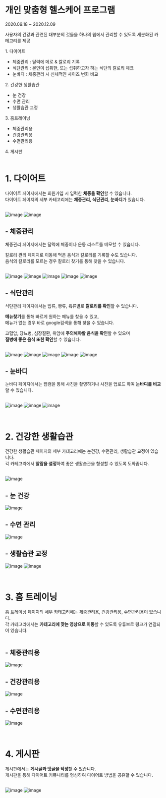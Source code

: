 # 개인 맞춤형 헬스케어 프로그램

2020.09.18 ~ 2020.12.09

사용자의 건강과 관련된 대부분의 것들을 하나의 웹에서 관리할 수 있도록 세분화된 카테고리를 제공

<div>
  <div>
    1. 다이어트 <br>
    <ul>
      <li>체중관리 : 달력에 메로 & 칼로리 기록</li>
      <li>식단관리 : 본인이 섭취한, 또는 섭취하고자 하는 식단의 칼로리 체크</li>
      <li>눈바디 : 체중관리 시 신체적인 사이즈 변화 비교</li>
    </ul>
  </div>
  <div>
    2. 건강한 생활습관 <br>
    <ul>
      <li>눈 건강</li>
      <li>수면 관리</li>
      <li>생활습관 교정</li>
    </ul>
  </div>
  <div>
    3. 홈트레이닝 <br>
    <ul>
      <li>체중관리용</li>
      <li>건강관리용</li>
      <li>수면관리용</li>
    </ul>
  </div>
  <div>
    4. 게시판 <br>
  </div>
</div>

<br>

# 1. 다이어트
다이어트 페이지에서는 회원가입 시 입력한 <b>체중을 확인</b>할 수 있습니다. <br>
다이어트 페이지의 세부 카테고리에는 <b>체중관리, 식단관리, 눈바디</b>가 있습니다. <br><br>

![image](https://github.com/modifyingk/diet-website/assets/116068100/78e02dd1-46cf-4ba6-be0a-90e4221affdc)
![image](https://github.com/modifyingk/diet-website/assets/116068100/ed0dd0a9-1b0f-4b50-8b24-fa0f00748709)
<br>

## - 체중관리
체중관리 페이지에서는 달력에 체중이나 운동 리스트를 메모할 수 있습니다. <br>

칼로리 관리 페이지로 이동해 먹은 음식과 칼로리를 기록할 수도 있습니다. <br>
음식의 칼로리를 모르는 경우 칼로리 찾기를 통해 찾을 수 있습니다. <br><br>

![image](https://github.com/modifyingk/diet-website/assets/116068100/21c0339e-55af-4004-90bb-70aaef627ecc)
![image](https://github.com/modifyingk/diet-website/assets/116068100/39e01a29-ddcb-461a-8e83-e6ad4b528f50)
![image](https://github.com/modifyingk/diet-website/assets/116068100/8726e9fc-e81d-4c81-9d2c-ff6a9012a68b)
![image](https://github.com/modifyingk/diet-website/assets/116068100/3017bfbf-370e-4e68-b3f1-3e0b62201088)
![image](https://github.com/modifyingk/diet-website/assets/116068100/d12b0792-6440-4324-a4ca-421fafbf6a59)
<br>

## - 식단관리
식단관리 페이지에서는 밥류, 빵류, 육류별로 <b>칼로리를 확인</b>할 수 있습니다. <br>

<b>메뉴찾기</b>를 통해 빠르게 원하는 메뉴를 찾을 수 있고, <br>
메뉴가 없는 경우 바로 google검색을 통해 찾을 수 있습니다. <br>

고혈압, 당뇨병, 심장질환, 위암에 <b>주의해야할 음식을 확인</b>할 수 있으며 <br>
<b>질병에 좋은 음식 또한 확인</b>할 수 있습니다. <br><br>

![image](https://github.com/modifyingk/diet-website/assets/116068100/e4750ad0-931a-48c7-ae93-e4cdd302e38b)
![image](https://github.com/modifyingk/diet-website/assets/116068100/20ab2210-69ee-4a1c-b5f5-bbc2ff7253d1)
![image](https://github.com/modifyingk/diet-website/assets/116068100/e783c1ca-f22d-4a01-8867-c5dbbc9c3c8d)
![image](https://github.com/modifyingk/diet-website/assets/116068100/0bea30df-0cc4-462f-9804-c52e9756bb5c)
![image](https://github.com/modifyingk/diet-website/assets/116068100/fdc00375-e2b0-4b25-aa87-b1a6774292cd)
<br>

## - 눈바디
눈바디 페이지에서는 웹캠을 통해 사진을 촬영하거나 사진을 업로드 하여 <b>눈바디를 비교</b>할 수 있습니다. <br><br>

![image](https://github.com/modifyingk/diet-website/assets/116068100/8bd7f098-cd8f-4728-968c-79e8de8316b1)
![image](https://github.com/modifyingk/diet-website/assets/116068100/a7975aa8-bc22-485e-a7a1-7309c26d8981)
![image](https://github.com/modifyingk/diet-website/assets/116068100/1c3f5eeb-9f65-46bd-acfd-ceffa7fe4abb)

<br>

# 2. 건강한 생활습관
건강한 생활습관 페이지의 세부 카테고리에는 눈건강, 수면관리, 생활습관 교정이 있습니다. <br>
각 카테고리에서 <b>알람을 설정</b>하여 좋은 생활습관을 형성할 수 있도록 도와줍니다. <br><br>

![image](https://github.com/modifyingk/diet-website/assets/116068100/882615e9-c40a-4eef-b7f5-ab098dbf8af8)

## - 눈 건강
![image](https://github.com/modifyingk/diet-website/assets/116068100/0b900e5e-26ed-4e87-89aa-c6afc99a6a7d)

## - 수면 관리
![image](https://github.com/modifyingk/diet-website/assets/116068100/ee42f009-a2cb-4e7f-b258-3074839cee41)

## - 생활습관 교정
![image](https://github.com/modifyingk/diet-website/assets/116068100/c58bf062-95de-47d3-9c22-a5ea138a4fb6)
![image](https://github.com/modifyingk/diet-website/assets/116068100/70380296-3cf1-4b80-be20-c8979543a0df)

<br>

# 3. 홈 트레이닝
홈 트레이닝 페이지의 세부 카테고리에는 체중관리용, 건강관리용, 수면관리용이 있습니다. <br>
각 카테고리에서는 <b>카테고리에 맞는 영상으로 이동</b>할 수 있도록 유튜브로 링크가 연결되어 있습니다. <br><br>

## - 체중관리용
![image](https://github.com/modifyingk/diet-website/assets/116068100/b7fd3451-7a5b-4925-942f-4f6beb80c7d2)

## - 건강관리용
![image](https://github.com/modifyingk/diet-website/assets/116068100/81f94ab7-ddcc-46d9-bd9a-71630c873bdf)

## - 수면관리용
![image](https://github.com/modifyingk/diet-website/assets/116068100/9ed2a7aa-11aa-4c17-9b4a-f334e21731f8)

<br>
  
# 4. 게시판
게시판에서는 <b>게시글과 댓글을 작성</b>할 수 있습니다. <br>
게시판을 통해 다이어트 커뮤니티를 형성하여 다이어트 방법을 공유할 수 있습니다. <br><br>

![image](https://github.com/modifyingk/diet-website/assets/116068100/b79a45a3-b31b-4a7b-b253-f39766b846f6)
![image](https://github.com/modifyingk/diet-website/assets/116068100/692dbc0a-dcc5-442c-962c-fe7c4c1350e9)

